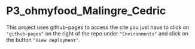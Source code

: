 # P3_ohmyfood_Malingre_Cedric

This project uses github-pages to access the site you just have to click on `"github-pages"` on the right of the repo under `"Environments"` and click on the button `"View deployment"`.
